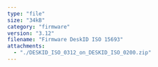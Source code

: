 ```yaml
---
type: "file"
size: "34kB"
category: "firmware"
version: "3.12"
filename: "Firmware DeskID ISO 15693"
attachments:
  - "./DESKID_ISO_0312_on_DESKID_ISO_0200.zip"
---
```

